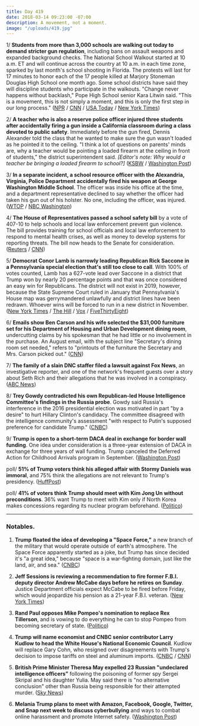 ```yaml
---
title: Day 419
date: 2018-03-14 09:23:00 -07:00
description: A movement, not a moment.
image: "/uploads/419.jpg"
---
```


1/ **Students from more than 3,000 schools are walking out today to demand stricter gun regulation**, including bans on assault weapons and expanded background checks. The National School Walkout started at 10 a.m. ET and will continue across the country at 10 a.m. in each time zone, sparked by last month's school shooting in Florida. The protests will last for 17 minutes to honor each of the 17 people killed at Marjory Stoneman Douglas High School one month ago. Some school districts have said they will discipline students who participate in the walkouts. "Change never happens without backlash," Pope High School senior Kara Litwin said. "This is a movement, this is not simply a moment, and this is only the first step in our long process." ([NPR](https://www.npr.org/2018/03/14/593255026/students-to-walk-out-to-protest-gun-violence-1-month-after-parkland-shooting) / [CNN](https://www.cnn.com/2018/03/14/us/national-school-walkout-gun-violence-protests/index.html) / [USA Today](https://www.usatoday.com/story/news/2018/03/14/thousands-students-across-u-s-walk-out-class-today-protest-gun-violence/420731002/) / [New York Times](https://www.nytimes.com/2018/03/14/us/school-walkout.html))

2/ **A teacher who is also a reserve police officer injured three students after accidentally firing a gun inside a California classroom during a class devoted to public safety**. Immediately before the gun fired, Dennis Alexander told the class that he wanted to make sure the gun wasn't loaded as he pointed it to the ceiling. "I think a lot of questions on parents' minds are, why a teacher would be pointing a loaded firearm at the ceiling in front of students," the district superintendent said. *\[Editor's note: Why would a teacher be bringing a loaded firearm to school?\]* ([KSBW](http://www.ksbw.com/article/seaside-high-teacher-accidentally-fires-gun-in-class/19426017) / [Washington Post](https://www.washingtonpost.com/news/morning-mix/wp/2018/03/14/teacher-accidentally-discharges-firearm-in-calif-classroom-he-was-trained-in-gun-use/))

3/ **In a separate incident, a school resource officer with the Alexandria, Virginia, Police Department accidentally fired his weapon at George Washington Middle School**. The officer was inside his office at the time, and a department representative declined to say whether the officer had taken his gun out of his holster. No one, including the officer, was injured. ([WTOP](https://wtop.com/alexandria/2018/03/school-resource-officer-accidentally-fires-weapon-alexandria-middle-school/) / [NBC Washington](https://webcache.googleusercontent.com/search?q=cache:pwXWf6chShwJ:https://www.nbcwashington.com/news/local/School-Resource-Officer-Accidentally-Fires-Weapon-Inside-School-476676103.html\+&cd=1&hl=en&ct=clnk&gl=us))

4/ **The House of Representatives passed a school safety bill** by a vote of 407-10 to help schools and local law enforcement prevent gun violence. The bill provides training for school officials and local law enforcement to respond to mental health crises, as well as money to develop systems for reporting threats. The bill now heads to the Senate for consideration. ([Reuters](https://www.reuters.com/article/us-usa-guns-legislation/house-passes-bill-to-help-schools-combat-gun-violence-idUSKCN1GQ26R) / [CNN](https://www.cnn.com/2018/03/14/politics/congress-guns-schools-wednesday/index.html))

5/ **Democrat Conor Lamb is narrowly leading Republican Rick Saccone in a Pennsylvania special election that's still too close to call**. With 100% of votes counted, Lamb has a 627-vote lead over Saccone in a district that Trump won by nearly 20 percentage points and that was once considered an easy win for Republicans. The district will not exist in 2019, however, because the State Supreme Court ruled in January that Pennsylvania's House map was gerrymandered unlawfully and district lines have been redrawn. Whoever wins will be forced to run in a new district in November. ([New York Times](https://www.nytimes.com/2018/03/13/us/politics/lamb-saccone-pennsylvania-election.html) / [The Hill](http://thehill.com/homenews/campaign/378297-dem-conor-lamb-declares-victory-in-pa-special-election-upset) / [Vox](https://www.vox.com/policy-and-politics/2018/3/13/17116874/conor-lamb-rick-saccone-pennsylvania-18-special-election-live-results) / [FiveThirtyEight](https://fivethirtyeight.com/features/everything-you-need-to-know-about-the-pennsylvania-18th-special-election/))

6/ **Emails show Ben Carson and his wife selected the $31,000 furniture set for his Department of Housing and Urban Development dining room**, undercutting claims by his spokesman that he had little or no involvement in the purchase. An August email, with the subject line "Secretary's dining room set needed," refers to "printouts of the furniture the Secretary and Mrs. Carson picked out." ([CNN](https://www.cnn.com/2018/03/14/politics/emails-ben-candy-carson-dining-set/index.html))

7/ **The family of a slain DNC staffer filed a lawsuit against Fox News**, an investigative reporter, and one of the network's frequent guests over a story about Seth Rich and their allegations that he was involved in a conspiracy. ([ABC News](http://abcnews.go.com/Politics/family-slain-dnc-staffer-sues-fox-news-retracted/story?id=53725795))

8/ **Trey Gowdy contradicted his own Republican-led House Intelligence Committee's findings in the Russia probe**. Gowdy said Russia's interference in the 2016 presidential election was motivated in part "by a desire" to hurt Hillary Clinton's candidacy. The committee disagreed with the intelligence community's assessment "with respect to Putin's supposed preference for candidate Trump." ([CNBC](https://www.cnbc.com/2018/03/13/gop-rep-gowdy-says-russia-hurt-hillary-clinton-campaign.html))

9/ **Trump is open to a short-term DACA deal in exchange for border wall funding**. One idea under consideration is a three-year extension of DACA in exchange for three years of wall funding. Trump canceled the Deferred Action for Childhood Arrivals program in September. ([Washington Post](https://www.washingtonpost.com/powerpost/trump-is-open-to-short-term-daca-deal-white-house-tells-gop-leaders/2018/03/14/b08e364e-273a-11e8-b79d-f3d931db7f68_story.html))

poll/ **51% of Trump voters think his alleged affair with Stormy Daniels was immoral**, and 75% think the allegations are not relevant to Trump's presidency. ([HuffPost](https://www.huffingtonpost.com/entry/only-half-of-trump-voters-say-affair-with-porn-actress-is-immoral_us_5aa81a12e4b0e872b4bf7e00))

poll/ **41% of voters think Trump should meet with Kim Jong Un without preconditions**. 36% want Trump to meet with Kim only if North Korea makes concessions regarding its nuclear program beforehand. ([Politico](https://www.politico.com/story/2018/03/14/trump-north-korea-poll-460485))

---

### Notables.

1. **Trump floated the idea of developing a "Space Force,"** a new branch of the military that would operate outside of earth's atmosphere. The Space Force apparently started as a joke, but Trump has since decided it's "a great idea," because "space is a war-fighting domain, just like the land, air, and sea." ([CNBC](https://www.cnbc.com/2018/03/13/trump-floats-the-idea-of-creating-a-space-force-to-fight-wars-in-space.html))

2. **Jeff Sessions is reviewing a recommendation to fire former F.B.I. deputy director Andrew McCabe days before he retires on Sunday**. Justice Department officials expect McCabe to be fired before Friday, which would jeopardize his pension as a 21-year F.B.I. veteran. ([New York Times](https://www.nytimes.com/2018/03/14/us/politics/andrew-mccabe-fbi-firing-recommendation-justice-department.html))

3. **Rand Paul opposes Mike Pompeo's nomination to replace Rex Tillerson**, and is vowing to do everything he can to stop Pompeo from becoming secretary of state. ([Politico](https://www.politico.com/story/2018/03/14/rand-paul-opposes-mike-pompeo-state-461749))

4. **Trump will name economist and CNBC senior contributor Larry Kudlow to head the White House's National Economic Council**. Kudlow will replace Gary Cohn, who resigned over disagreements with Trump's decision to impose tariffs on steel and aluminum imports. ([CNBC](https://www.cnbc.com/2018/03/14/trump-to-name-larry-kudlow-as-gary-cohn-replacement.html) / [CNN](https://www.cnn.com/2018/03/14/politics/larry-kudlow-white-house-economist/index.html))

5. **British Prime Minister Theresa May expelled 23 Russian "undeclared intelligence officers"** following the poisoning of former spy Sergei Skripal and his daughter Yulia. May said there is "no alternative conclusion" other than Russia being responsible for their attempted murder. ([Sky News](https://news.sky.com/story/theresa-may-expels-russian-diplomats-over-salisbury-nerve-agent-attack-11289689))

6. **Melania Trump plans to meet with Amazon, Facebook, Google, Twitter, and Snap next week to discuss cyberbullying** and ways to combat online harassment and promote Internet safety. ([Washington Post](https://www.washingtonpost.com/news/the-switch/wp/2018/03/13/melania-trump-will-meet-with-tech-giants-including-facebook-and-google-to-talk-cyberbullying/))